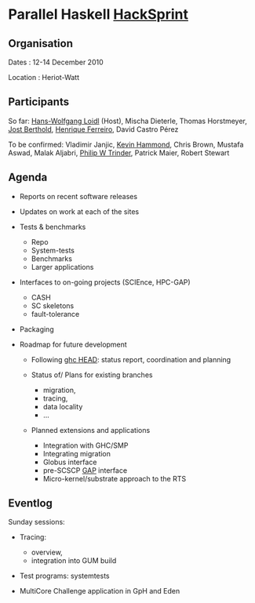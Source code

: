# Parallel Haskell [HackSprint](hack-sprint)

## Organisation


Dates : 12-14 December 2010


Location : Heriot-Watt

## Participants


So far:
[ Hans-Wolfgang Loidl](http://www.macs.hw.ac.uk/~hwloidl/) (Host), Mischa Dieterle, Thomas Horstmeyer, [ Jost Berthold](http://www.mathematik.uni-marburg.de/~berthold/), [ Henrique Ferreiro](http://www.madsgroup.org/staff/henrique/), David Castro Pérez


To be confirmed:
Vladimir Janjic, [ Kevin Hammond](http://www.cs.st-andrews.ac.uk/~kh/), Chris Brown, Mustafa Aswad, Malak Aljabri, [ Philip W Trinder](http://www.macs.hw.ac.uk/~trinder/), Patrick Maier, Robert Stewart

## Agenda

- Reports on recent software releases
- Updates on work at each of the sites
- Tests & benchmarks

  - Repo
  - System-tests
  - Benchmarks
  - Larger applications
- Interfaces to on-going projects (SCIEnce, HPC-GAP)

  - CASH
  - SC skeletons
  - fault-tolerance
- Packaging
- Roadmap for future development

  - Following [ ghc HEAD](http://james.mathematik.uni-marburg.de:8080/darcs/darcsweb.cgi??r=ghc-HEAD): status report, coordination and planning
  - Status of/ Plans for existing branches 

    - migration, 
    - tracing, 
    - data locality
    - ...
  - Planned extensions and applications

    - Integration with GHC/SMP
    - Integrating migration
    - Globus interface
    - pre-SCSCP [ GAP](http://www.gap-system.org/) interface
    - Micro-kernel/substrate approach to the RTS

## Eventlog


Sunday sessions:

- Tracing: 

  - overview, 
  - integration into GUM build
- Test programs: systemtests
- MultiCore Challenge application in GpH and Eden
